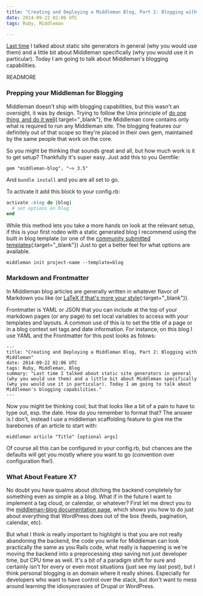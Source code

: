 ```yaml
---
title: "Creating and Deploying a Middleman Blog, Part 2: Blogging with Middleman"
date: 2014-09-22 02:06 UTC
tags: Ruby, Middleman

---
```


[Last time](/2014/09/14/creating-and-deploying-a-middleman-blog-part-1-what-s-middleman/) I talked about static site generators in general (why you would use them) and a little bit about Middleman specifically (why you would use it in particular). Today I am going to talk about Middleman's blogging capabilities.

READMORE

### Prepping your Middleman for Blogging

Middleman doesn't ship with blogging capabilities, but this wasn't an oversight, it was by design. Trying to follow the Unix principle of [do one thing, and do it well](http://en.wikipedia.org/wiki/Unix_philosophy#Doug_McIlroy_on_Unix_programming){:target="_blank"}, the Middleman core contains only what is required to run any Middleman site. The blogging features our definitely out of that scope so they're placed in their own gem, maintained by the same people that work on the core.

So you might be thinking that sounds great and all, but how much work is it to get setup? Thankfully it's super easy. Just add this to you Gemfile:

~~~
gem "middleman-blog", "~> 3.5"
~~~

And `bundle install` and you are all set to go.

To activate it add this block to your config.rb:

~~~ruby
activate :blog do |blog|
  # set options on blog
end
~~~

While this method lets you take a more hands on look at the relevant setup, if this is your first rodeo with a static generated blog I recommend using the built in blog template (or one of the [community submitted templates](http://directory.middlemanapp.com/#/templates/blog){:target="_blank"}) Just to get a better feel for what options are available.

~~~
middleman init project-name --template=blog
~~~

### Markdown and Frontmatter

In Middleman blog articles are generally written in whatever flavor of Markdown you like (or [LaTeX if that's more your style](http://rriemann.github.io/middleman-blog-template-duocolor/demo/){:target="_blank"}).

Frontmatter is YAML or JSON that you can include at the top of your markdown pages (or any page) to set local variables to access with your templates and layouts. A common use of this is to set the title of a page or in a blog context set tags and date information. For instance, on this blog I use YAML and the Frontmatter for this post looks as folows:

~~~
---
title: "Creating and Deploying a Middleman Blog, Part 2: Blogging with Middleman"
date: 2014-09-22 02:06 UTC
tags: Ruby, Middleman, Blog
summary: "Last time I talked about static site generators in general (why you would use them) and a little bit about Middleman specifically (why you would use it in particular). Today I am going to talk about Middleman's blogging capabilities."
---
~~~

Now you might be thinking cool, but that looks like a bit of a pain to have to type out, esp. the date. How do you remember to format that? The answer is I don't, instead I use a middleman scaffolding feature to give me the barebones of an article to start with:

~~~
middleman article "Title" [optional args]
~~~

Of course all this can be configured in your config.rb, but chances are the defaults will get you mostly where you want to go (convention over configuration ftw!).

### What About Feature X?

No doubt you have qualms about ditching the backend completely for something even as simple as a blog. What if in the future I want to implement a tag cloud, or calendar, or whatever? First let me direct you to the [middleman-blog documentation page](http://middlemanapp.com/basics/blogging/), which shows you how to do just about everything that WordPress does out of the box (feeds, pagination, calendar, etc).

But what I think is really important to highlight is that you are not really abandoning the backend, the code you write for Middleman can look practically the same as you Rails code, what really is happening is we're moving the backend into a preprocessing step saving not just developer time, but CPU time as well. It's a bit of a paradigm shift for sure and certainly isn't for every or even most situations (just see my last post), but I think personal blogging is an domain where it really shines. Especially for developers who want to have control over the stack, but don't want to mess around learning the idiosyncrasies of Drupal or WordPress.

